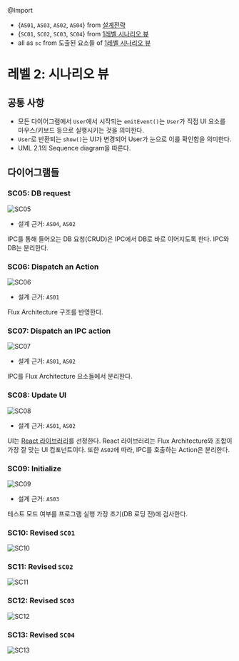 @Import
* {`AS01`, `AS03`, `AS02`, `AS04`} from [설계전략](https://github.com/byron1st/my-workshop-doc/blob/master/doc/arch.strategies.md)
* {`SC01`, `SC02`, `SC03`, `SC04`} from [1레벨 시나리오 뷰](https://github.com/byron1st/my-workshop-doc/blob/master/doc/arch.views.1.scenario.md)
* all as `sc` from 도출된 요소들 of [1레벨 시나리오 뷰](https://github.com/byron1st/my-workshop-doc/blob/master/doc/arch.views.1.scenario.md)

# 레벨 2: 시나리오 뷰
## 공통 사항
* 모든 다이어그램에서 `User`에서 시작되는 `emitEvent()`는 `User`가 직접 UI 요소를 마우스/키보드 등으로 실행시키는 것을 의미한다.
* `User`로 반환되는 `show()`는 UI가 변경되어 User가 눈으로 이를 확인함을 의미한다.
* UML 2.1의 Sequence diagram을 따른다.

## 다이어그램들
### SC05: DB request
![SC05](https://github.com/byron1st/my-workshop-doc/blob/master/images/scenario-view-sc05-2016-08-19.png)
* 설계 근거: `AS04`, `AS02`

IPC를 통해 들어오는 DB 요청(CRUD)은 IPC에서 DB로 바로 이어지도록 한다. IPC와 DB는 분리한다.

### SC06: Dispatch an Action
![SC06](https://github.com/byron1st/my-workshop-doc/blob/master/images/scenario-view-sc06-2016-08-19.png)
* 설계 근거: `AS01`

Flux Architecture 구조를 반영한다.

### SC07: Dispatch an IPC action
![SC07](https://github.com/byron1st/my-workshop-doc/blob/master/images/scenario-view-sc07-2016-08-19.png)
* 설계 근거: `AS01`, `AS02`

IPC를 Flux Architecture 요소들에서 분리한다.

### SC08: Update UI
![SC08](https://github.com/byron1st/my-workshop-doc/blob/master/images/scenario-view-sc08-2016-08-19.png)
* 설계 근거: `AS01`, `AS02`

UI는 [React 라이브러리](https://facebook.github.io/react/)를 선정한다. React 라이브러리는 Flux Architecture와 조합이 가장 잘 맞는 UI 컴포넌트이다. 또한 `AS02`에 따라, IPC를 호출하는 Action은 분리한다.

### SC09: Initialize
![SC09](https://github.com/byron1st/my-workshop-doc/blob/master/images/scenario-view-sc09-2016-08-19.png)
* 설계 근거: `AS03`

테스트 모드 여부를 프로그램 실행 가장 초기(DB 로딩 전)에 검사한다.

### SC10: Revised `SC01`
![SC10](https://github.com/byron1st/my-workshop-doc/blob/master/images/scenario-view-sc10-2016-08-19.png)

### SC11: Revised `SC02`
![SC11](https://github.com/byron1st/my-workshop-doc/blob/master/images/scenario-view-sc11-2016-08-19.png)

### SC12: Revised `SC03`
![SC12](https://github.com/byron1st/my-workshop-doc/blob/master/images/scenario-view-sc12-2016-08-19.png)

### SC13: Revised `SC04`
![SC13](https://github.com/byron1st/my-workshop-doc/blob/master/images/scenario-view-sc13-2016-08-19.png)
